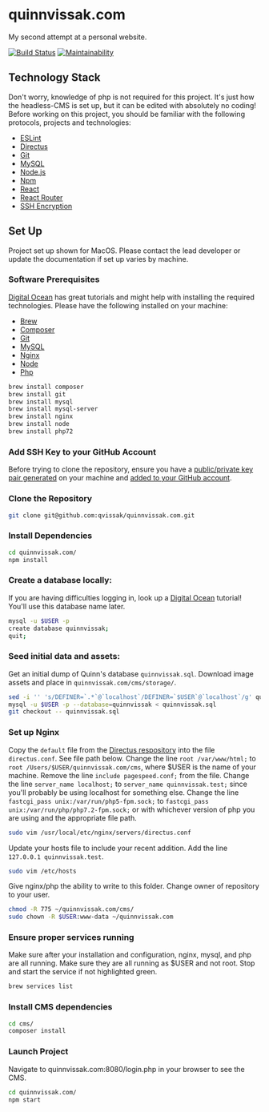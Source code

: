 # quinnvissak.com
My second attempt at a personal website.

[![Build Status](https://travis-ci.org/qvissak/quinnvissak.com.svg?branch=master)](https://travis-ci.org/qvissak/quinnvissak.com)
[![Maintainability](https://api.codeclimate.com/v1/badges/a99a88d28ad37a79dbf6/maintainability)](https://codeclimate.com/github/codeclimate/codeclimate/maintainability)

## Technology Stack
Don't worry, knowledge of php is not required for this project. It's just how the headless-CMS is set up, but it can be edited with absolutely no coding! Before working on this project, you should be familiar with the following protocols, projects and technologies:
- [ESLint](https://eslint.org/)
- [Directus](https://docs.getdirectus.com/6.4.0/#What_is_Directus?)
- [Git](https://git-scm.com/)
- [MySQL](https://dev.mysql.com/doc/)
- [Node.js](https://nodejs.org/en/)
- [Npm](https://www.npmjs.com/)
- [React](https://reactjs.org/)
- [React Router](https://reacttraining.com/react-router/)
- [SSH Encryption](https://www.digitalocean.com/community/tutorials/understanding-the-ssh-encryption-and-connection-process/)

## Set Up
Project set up shown for MacOS. Please contact the lead developer or update the documentation if set up varies by machine.

### Software Prerequisites
[Digital Ocean](https://www.digitalocean.com/community/tutorials/how-to-install-linux-nginx-mysql-php-lemp-stack-in-ubuntu-16-04) has great tutorials and might help with installing the required technologies. Please have the following installed on your machine:
- [Brew](https://brew.sh/)
- [Composer](https://getcomposer.org/download/)
- [Git](https://git-scm.com/downloads)
- [MySQL](https://www.mysql.com/downloads/)
- [Nginx](https://www.nginx.com/resources/wiki/start/topics/tutorials/install/)
- [Node](https://nodejs.org/en/download/)
- [Php](http://php.net/manual/en/install.php)
```sh
brew install composer
brew install git
brew install mysql
brew install mysql-server
brew install nginx
brew install node
brew install php72
```

### Add SSH Key to your GitHub Account
Before trying to clone the repository, ensure you have a [public/private key pair generated](https://help.github.com/articles/generating-a-new-ssh-key-and-adding-it-to-the-ssh-agent/#platform-mac) on your machine and [added to your GitHub account](https://help.github.com/articles/adding-a-new-ssh-key-to-your-github-account/).

### Clone the Repository
```sh
git clone git@github.com:qvissak/quinnvissak.com.git
```

### Install Dependencies
```sh
cd quinnvissak.com/
npm install
```

### Create a database locally:
If you are having difficulties logging in, look up a [Digital Ocean](https://www.digitalocean.com/community/tutorials/how-to-create-a-new-user-and-grant-permissions-in-mysql) tutorial! You'll use this database name later.
```sh
mysql -u $USER -p
create database quinnvissak;
quit;
```

### Seed initial data and assets:
Get an initial dump of Quinn's database `quinnvissak.sql`.
Download image assets and place in `quinnvissak.com/cms/storage/`.
```sh
sed -i '' 's/DEFINER=`.*`@`localhost`/DEFINER=`$USER`@`localhost`/g' quinnvissak.sql
mysql -u $USER -p --database=quinnvissak < quinnvissak.sql
git checkout -- quinnvissak.sql
```

### Set up Nginx
Copy the `default` file from the [Directus respository](https://github.com/directus/directus-vagrant/tree/master/config/nginx) into the file `directus.conf`. See file path below.
Change the line `root /var/www/html;` to `root /Users/$USER/quinnvissak.com/cms`, where $USER is the name of your machine. Remove the line `include pagespeed.conf;` from the file.
Change the line `server_name localhost;` to `server_name quinnvissak.test;` since you'll probably be using localhost for something else.
Change the line `fastcgi_pass unix:/var/run/php5-fpm.sock;` to `fastcgi_pass unix:/var/run/php/php7.2-fpm.sock;` or with whichever version of php you are using and the appropriate file path.
```sh
sudo vim /usr/local/etc/nginx/servers/directus.conf
```
Update your hosts file to include your recent addition. Add the line `127.0.0.1 quinnvissak.test`.
```sh
sudo vim /etc/hosts
```
Give nginx/php the ability to write to this folder. Change owner of repository to your user.
```sh
chmod -R 775 ~/quinnvissak.com/cms/
sudo chown -R $USER:www-data ~/quinnvissak.com
```

### Ensure proper services running
Make sure after your installation and configuration, nginx, mysql, and php are all running. Make sure they are all running as $USER and not root. Stop and start the service if not highlighted green.
```sh
brew services list
```

### Install CMS dependencies
```sh
cd cms/
composer install
```

### Launch Project
Navigate to quinnvissak.com:8080/login.php in your browser to see the CMS.
```sh
cd quinnvissak.com/
npm start
```